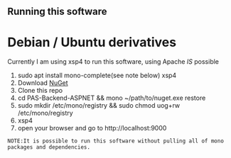## Running this software

# Debian / Ubuntu derivatives

Currently I am using xsp4 to run this software, using Apache _IS_ possible
1. sudo apt install mono-complete(see note below) xsp4
2. Download [NuGet](https://www.nuget.org/)
3. Clone this repo
4. cd PAS-Backend-ASPNET && mono ~/path/to/nuget.exe restore
5. sudo mkdir /etc/mono/registry && sudo chmod uog+rw /etc/mono/registry
6. xsp4
7. open your browser and go to http://localhost:9000

`NOTE:It is possible to run this software without pulling all of mono packages and dependencies.`


